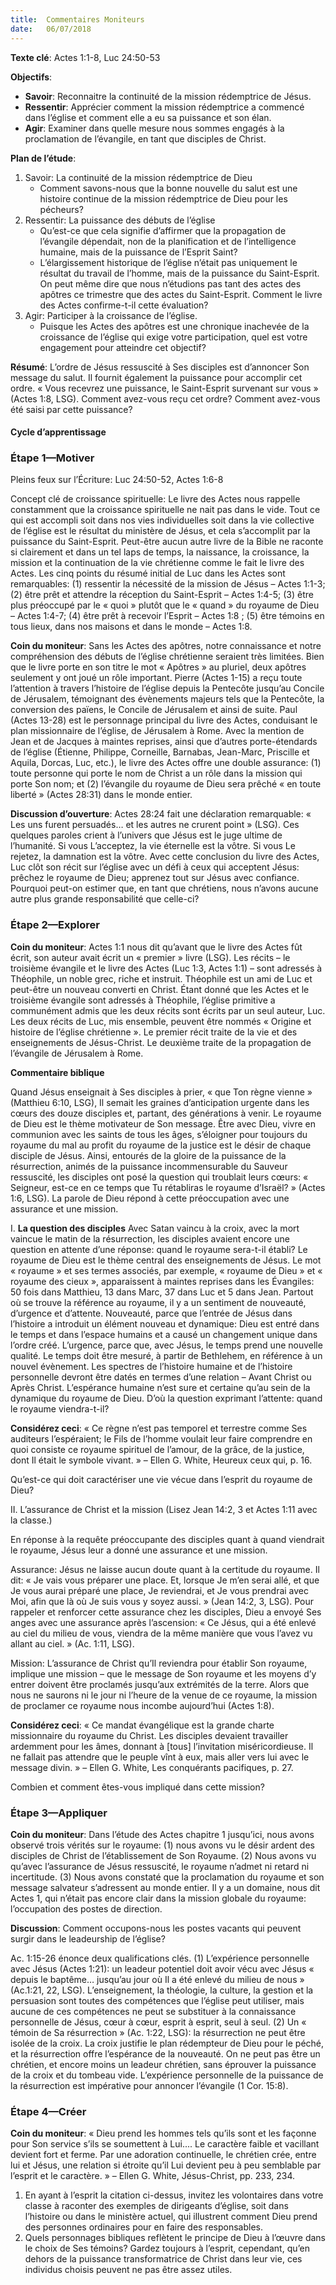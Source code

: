 ```yaml
---
title:  Commentaires Moniteurs
date:   06/07/2018
---
```


**Texte clé**: Actes 1:1-8, Luc 24:50-53

**Objectifs**:

- **Savoir**: Reconnaitre la continuité de la mission rédemptrice de Jésus.
- **Ressentir**: Apprécier comment la mission rédemptrice a commencé dans l’église et comment elle a eu sa puissance et son élan.
- **Agir**: Examiner dans quelle mesure nous sommes engagés à la proclamation de l’évangile, en tant que disciples de Christ.

**Plan de l’étude**:

1. Savoir: La continuité de la mission rédemptrice de Dieu
	+ Comment savons-nous que la bonne nouvelle du salut est une histoire continue de la mission rédemptrice de Dieu pour les pécheurs?
2. Ressentir: La puissance des débuts de l’église
	+ Qu’est-ce que cela signifie d’affirmer que la propagation de l’évangile dépendait, non de la planification et de l’intelligence humaine, mais de la puissance de l’Esprit Saint?
	+ L’élargissement historique de l’église n’était pas uniquement le résultat du travail de l’homme, mais de la puissance du Saint-Esprit. On peut même dire que nous n’étudions pas tant des actes des apôtres ce trimestre que des actes du Saint-Esprit. Comment le livre des Actes confirme-t-il cette évaluation?
3. Agir: Participer à la croissance de l’église.
	+ Puisque les Actes des apôtres est une chronique inachevée de la croissance de l’église qui exige votre participation, quel est votre engagement pour atteindre cet objectif?

**Résumé**: L’ordre de Jésus ressuscité à Ses disciples est d’annoncer Son message du salut. Il fournit également la puissance pour accomplir cet ordre. « Vous recevrez une puissance, le Saint-Esprit survenant sur vous » (Actes 1:8, LSG). Comment avez-vous reçu cet ordre? Comment avez-vous été saisi par cette puissance?

#### Cycle d’apprentissage

### Étape 1—Motiver

Pleins feux sur l’Écriture: Luc 24:50-52, Actes 1:6-8

Concept clé de croissance spirituelle: Le livre des Actes nous rappelle constamment que la croissance spirituelle ne nait pas dans le vide. Tout ce qui est accompli soit dans nos vies individuelles soit dans la vie collective de l’église est le résultat du ministère de Jésus, et cela s’accomplit par la puissance du Saint-Esprit. Peut-être aucun autre livre de la Bible ne raconte si clairement et dans un tel laps de temps, la naissance, la croissance, la mission et la continuation de la vie chrétienne comme le fait le livre des Actes. Les cinq points du résumé initial de Luc dans les Actes sont remarquables: (1) ressentir la nécessité de la mission de Jésus – Actes 1:1-3; (2) être prêt et attendre la réception du Saint-Esprit – Actes 1:4-5; (3) être plus préoccupé par le « quoi » plutôt que le « quand » du royaume de Dieu – Actes 1:4-7; (4) être prêt à recevoir l’Esprit – Actes 1:8 ; (5) être témoins en tous lieux, dans nos maisons et dans le monde – Actes 1:8.

**Coin du moniteur**: Sans les Actes des apôtres, notre connaissance et notre compréhension des débuts de l’église chrétienne seraient très limitées. Bien que le livre porte en son titre le mot « Apôtres » au pluriel, deux apôtres seulement y ont joué un rôle important. Pierre (Actes 1-15) a reçu toute l’attention à travers l’histoire de l’église depuis la Pentecôte jusqu’au Concile de Jérusalem, témoignant des évènements majeurs tels que la Pentecôte, la conversion des païens, le Concile de Jérusalem et ainsi de suite. Paul (Actes 13-28) est le personnage principal du livre des Actes, conduisant le plan missionnaire de l’église, de Jérusalem à Rome. Avec la mention de Jean et de Jacques à maintes reprises, ainsi que d’autres porte-étendards de l’église (Étienne, Philippe, Corneille, Barnabas, Jean-Marc, Priscille et Aquila, Dorcas, Luc, etc.), le livre des Actes offre une double assurance: (1) toute personne qui porte le nom de Christ a un rôle dans la mission qui porte Son nom; et (2) l’évangile du royaume de Dieu sera prêché « en toute liberté » (Actes 28:31) dans le monde entier.

**Discussion d’ouverture**: Actes 28:24 fait une déclaration remarquable: « Les uns furent persuadés… et les autres ne crurent point » (LSG). Ces quelques paroles crient à l’univers que Jésus est le juge ultime de l’humanité. Si vous L’acceptez, la vie éternelle est la vôtre. Si vous Le rejetez, la damnation est la vôtre. Avec cette conclusion du livre des Actes, Luc clôt son récit sur l’église avec un défi à ceux qui acceptent Jésus: prêchez le royaume de Dieu; apprenez tout sur Jésus avec confiance. Pourquoi peut-on estimer que, en tant que chrétiens, nous n’avons aucune autre plus grande responsabilité que celle-ci?

### Étape 2—Explorer

**Coin du moniteur**: Actes 1:1 nous dit qu’avant que le livre des Actes fût écrit, son auteur avait écrit un « premier » livre (LSG). Les récits – le troisième évangile et le livre des Actes (Luc 1:3, Actes 1:1) – sont adressés à Théophile, un noble grec, riche et instruit. Théophile est un ami de Luc et peut-être un nouveau converti en Christ. Étant donné que les Actes et le troisième évangile sont adressés à Théophile, l’église primitive a communément admis que les deux récits sont écrits par un seul auteur, Luc. Les deux récits de Luc, mis ensemble, peuvent être nommés « Origine et histoire de l’église chrétienne ». Le premier récit traite de la vie et des enseignements de Jésus-Christ. Le deuxième traite de la propagation de l’évangile de Jérusalem à Rome.

**Commentaire biblique**

Quand Jésus enseignait à Ses disciples à prier, « que Ton règne vienne » (Matthieu 6:10, LSG), Il semait les graines d’anticipation urgente dans les cœurs des douze disciples et, partant, des générations à venir. Le royaume de Dieu est le thème motivateur de Son message. Être avec Dieu, vivre en communion avec les saints de tous les âges, s’éloigner pour toujours du royaume du mal au profit du royaume de la justice est le désir de chaque disciple de Jésus. Ainsi, entourés de la gloire de la puissance de la résurrection, animés de la puissance incommensurable du Sauveur ressuscité, les disciples ont posé la question qui troublait leurs cœurs: « Seigneur, est-ce en ce temps que Tu rétabliras le royaume d’Israël? » (Actes 1:6, LSG). La parole de Dieu répond à cette préoccupation avec une assurance et une mission.

I. **La question des disciples** Avec Satan vaincu à la croix, avec la mort vaincue le matin de la résurrection, les disciples avaient encore une question en attente d’une réponse: quand le royaume sera-t-il établi? Le royaume de Dieu est le thème central des enseignements de Jésus. Le mot « royaume » et ses termes associés, par exemple, « royaume de Dieu » et « royaume des cieux », apparaissent à maintes reprises dans les Évangiles: 50 fois dans Matthieu, 13 dans Marc, 37 dans Luc et 5 dans Jean. Partout où se trouve la référence au royaume, il y a un sentiment de nouveauté, d’urgence et d’attente. Nouveauté, parce que l’entrée de Jésus dans l’histoire a introduit un élément nouveau et dynamique: Dieu est entré dans le temps et dans l’espace humains et a causé un changement unique dans l’ordre créé. L’urgence, parce que, avec Jésus, le temps prend une nouvelle qualité. Le temps doit être mesuré, à partir de Bethlehem, en référence à un nouvel évènement. Les spectres de l’histoire humaine et de l’histoire personnelle devront être datés en termes d’une relation – Avant Christ ou Après Christ. L’espérance humaine n’est sure et certaine qu’au sein de la dynamique du royaume de Dieu. D’où la question exprimant l’attente: quand le royaume viendra-t-il?

**Considérez ceci**: « Ce règne n’est pas temporel et terrestre comme Ses auditeurs l’espéraient; le Fils de l’homme voulait leur faire comprendre en quoi consiste ce royaume spirituel de l’amour, de la grâce, de la justice, dont Il était le symbole vivant. » – Ellen G. White, Heureux ceux qui, p. 16.

Qu’est-ce qui doit caractériser une vie vécue dans l’esprit du royaume de Dieu?

II. L’assurance de Christ et la mission (Lisez Jean 14:2, 3 et Actes 1:11 avec la classe.)

En réponse à la requête préoccupante des disciples quant à quand viendrait le royaume, Jésus leur a donné une assurance et une mission.

Assurance: Jésus ne laisse aucun doute quant à la certitude du royaume. Il dit: « Je vais vous préparer une place. Et, lorsque Je m’en serai allé, et que Je vous aurai préparé une place, Je reviendrai, et Je vous prendrai avec Moi, afin que là où Je suis vous y soyez aussi. » (Jean 14:2, 3, LSG). Pour rappeler et renforcer cette assurance chez les disciples, Dieu a envoyé Ses anges avec une assurance après l’ascension: « Ce Jésus, qui a été enlevé au ciel du milieu de vous, viendra de la même manière que vous l’avez vu allant au ciel. » (Ac. 1:11, LSG).

Mission: L’assurance de Christ qu’Il reviendra pour établir Son royaume, implique une mission – que le message de Son royaume et les moyens d’y entrer doivent être proclamés jusqu’aux extrémités de la terre. Alors que nous ne saurons ni le jour ni l’heure de la venue de ce royaume, la mission de proclamer ce royaume nous incombe aujourd’hui (Actes 1:8).

**Considérez ceci**: « Ce mandat évangélique est la grande charte missionnaire du royaume du Christ. Les disciples devaient travailler ardemment pour les âmes, donnant à [tous] l’invitation miséricordieuse. Il ne fallait pas attendre que le peuple vînt à eux, mais aller vers lui avec le message divin. » – Ellen G. White, Les conquérants pacifiques, p. 27.

Combien et comment êtes-vous impliqué dans cette mission?

### Étape 3—Appliquer

**Coin du moniteur**: Dans l’étude des Actes chapitre 1 jusqu’ici, nous avons observé trois vérités sur le royaume: (1) nous avons vu le désir ardent des disciples de Christ de l’établissement de Son Royaume. (2) Nous avons vu qu’avec l’assurance de Jésus ressuscité, le royaume n’admet ni retard ni incertitude. (3) Nous avons constaté que la proclamation du royaume et son message salvateur s’adressent au monde entier. Il y a un domaine, nous dit Actes 1, qui n’était pas encore clair dans la mission globale du royaume: l’occupation des postes de direction.

**Discussion**: Comment occupons-nous les postes vacants qui peuvent surgir dans le leadeurship de l’église?

Ac. 1:15-26 énonce deux qualifications clés. (1) L’expérience personnelle avec Jésus (Actes 1:21): un leadeur potentiel doit avoir vécu avec Jésus « depuis le baptême… jusqu’au jour où Il a été enlevé du milieu de nous » (Ac.1:21, 22, LSG). L’enseignement, la théologie, la culture, la gestion et la persuasion sont toutes des compétences que l’église peut utiliser, mais aucune de ces compétences ne peut se substituer à la connaissance personnelle de Jésus, cœur à cœur, esprit à esprit, seul à seul. (2) Un « témoin de Sa résurrection » (Ac. 1:22, LSG): la résurrection ne peut être isolée de la croix. La croix justifie le plan rédempteur de Dieu pour le péché, et la résurrection offre l’espérance de la nouveauté. On ne peut pas être un chrétien, et encore moins un leadeur chrétien, sans éprouver la puissance de la croix et du tombeau vide. L’expérience personnelle de la puissance de la résurrection est impérative pour annoncer l’évangile (1 Cor. 15:8).

### Étape 4—Créer

**Coin du moniteur**: « Dieu prend les hommes tels qu’ils sont et les façonne pour Son service s’ils se soumettent à Lui.... Le caractère faible et vacillant devient fort et ferme. Par une adoration continuelle, le chrétien crée, entre lui et Jésus, une relation si étroite qu’il Lui devient peu à peu semblable par l’esprit et le caractère. » – Ellen G. White, Jésus-Christ, pp. 233, 234.

1. En ayant à l’esprit la citation ci-dessus, invitez les volontaires dans votre classe à raconter des exemples de dirigeants d’église, soit dans l’histoire ou dans le ministère actuel, qui illustrent comment Dieu prend des personnes ordinaires pour en faire des responsables.
2. Quels personnages bibliques reflètent le principe de Dieu à l’œuvre dans le choix de Ses témoins? Gardez toujours à l’esprit, cependant, qu’en dehors de la puissance transformatrice de Christ dans leur vie, ces individus choisis peuvent ne pas être assez utiles.